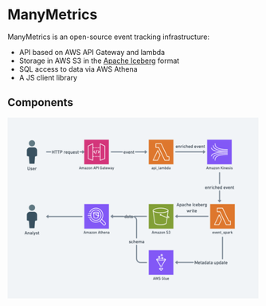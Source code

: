 # ManyMetrics

ManyMetrics is an open-source event tracking infrastructure:

- API based on AWS API Gateway and lambda
- Storage in AWS S3 in the [Apache Iceberg](https://iceberg.apache.org/) format
- SQL access to data via AWS Athena
- A JS client library

## Components

![Components](docs/components.png)
